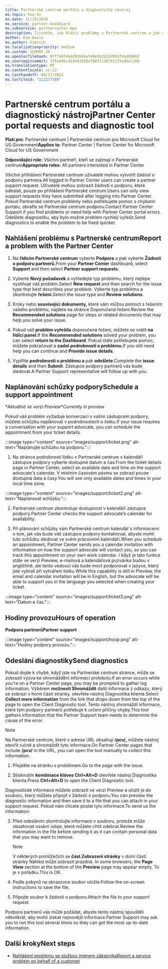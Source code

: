 ```yaml
---
title: Partnerské centrum portálu a diagnostický nástroj
ms.topic: how-to
ms.date: 11/19/2020
ms.service: partner-dashboard
ms.subservice: partnercenter-mpn
description: Zjistěte, jak hlásit problémy s Partnerské centrum a jak shromažďovat diagnostické informace pro tým podpory partnerů.
author: Kim-Davis
ms.author: kimnich
ms.localizationpriority: medium
ms.custom: SEOMAY.20
ms.openlocfilehash: 07ff4df4b6d91b84af40e9b2b32d991f4ad09062
ms.sourcegitcommit: 376a49bcd245d3358a78871128761175a96ec200
ms.translationtype: MT
ms.contentlocale: cs-CZ
ms.lasthandoff: 06/17/2021
ms.locfileid: "112277789"
---
```

# <a name="partner-center-portal-requests-and-diagnostic-tool"></a><span data-ttu-id="f3f7f-103">Partnerské centrum portálu a diagnostický nástroj</span><span class="sxs-lookup"><span data-stu-id="f3f7f-103">Partner Center portal requests and diagnostic tool</span></span>

<span data-ttu-id="f3f7f-104">**Platí pro**: Partnerské centrum | Partnerské centrum pro Microsoft Cloud for US Government</span><span class="sxs-lookup"><span data-stu-id="f3f7f-104">**Applies to**: Partner Center | Partner Center for Microsoft Cloud for US Government</span></span>

<span data-ttu-id="f3f7f-105">**Odpovídající role:** Všichni partneři, kteří se zajímají o Partnerské centrum</span><span class="sxs-lookup"><span data-stu-id="f3f7f-105">**Appropriate roles**: All partners interested in Partner Center</span></span>

<span data-ttu-id="f3f7f-106">Všichni přihlášení Partnerské centrum uživatelé mohou vytvořit žádost o podporu partnera.</span><span class="sxs-lookup"><span data-stu-id="f3f7f-106">All logged in Partner Center users can create a partner support request.</span></span> <span data-ttu-id="f3f7f-107">Uživatelé mohou zobrazit žádosti o podporu, které odeslali, pouze po přihlášení Partnerské centrum.</span><span class="sxs-lookup"><span data-stu-id="f3f7f-107">Users can only view support requests they have submitted after logging into Partner Center.</span></span>
<span data-ttu-id="f3f7f-108">Pokud Partnerské centrum problémy nebo potřebujete pomoc s chybami portálu, obraťte se Partnerské centrum podporu.</span><span class="sxs-lookup"><span data-stu-id="f3f7f-108">Contact Partner Center Support if you find problems or need help with Partner Center portal errors.</span></span> <span data-ttu-id="f3f7f-109">Odešlete diagnostiku, aby bylo možné problém rychleji vyřešit.</span><span class="sxs-lookup"><span data-stu-id="f3f7f-109">Send diagnostics to enable the problem to be fixed quicker.</span></span>

## <a name="report-a-problem-with-the-partner-center"></a><span data-ttu-id="f3f7f-110">Nahlášení problému s Partnerské centrum</span><span class="sxs-lookup"><span data-stu-id="f3f7f-110">Report a problem with the Partner Center</span></span>

1. <span data-ttu-id="f3f7f-111">Na **řídicím Partnerské centrum** vyberte **Podpora** a pak vyberte **Žádosti o podporu partnerů.**</span><span class="sxs-lookup"><span data-stu-id="f3f7f-111">From your **Partner Center** dashboard, select **Support** and then select **Partner support requests**.</span></span>

2. <span data-ttu-id="f3f7f-112">Vyberte **Nový požadavek** a vyhledejte typ problému, který nejlépe vystihuje váš problém.</span><span class="sxs-lookup"><span data-stu-id="f3f7f-112">Select **New request** and then search for the issue type that best describes your problem.</span></span> <span data-ttu-id="f3f7f-113">Vyberte typ problému a zkontrolujte **řešení.**</span><span class="sxs-lookup"><span data-stu-id="f3f7f-113">Select the issue type and **Review solutions**.</span></span>

3. <span data-ttu-id="f3f7f-114">Kroky nebo **související dokumenty,** které vám můžou pomoct s řešením vašeho problému, najdete na stránce Doporučená řešení.</span><span class="sxs-lookup"><span data-stu-id="f3f7f-114">Review the **Recommended solutions** page for steps or related documents that may help you solve your issue.</span></span>

4. <span data-ttu-id="f3f7f-115">Pokud váš **problém vyřešila** doporučená řešení, můžete se vrátit **na řídicí panel**.</span><span class="sxs-lookup"><span data-stu-id="f3f7f-115">If the **Recommended solutions** solved your problem, you can select **return to the Dashboard**.</span></span> <span data-ttu-id="f3f7f-116">Pokud stále potřebujete pomoc, můžete pokračovat a **zadat podrobnosti o problému.**</span><span class="sxs-lookup"><span data-stu-id="f3f7f-116">If you still need help you can continue and **Provide issue details**.</span></span>

5. <span data-ttu-id="f3f7f-117">Vyplňte **podrobnosti o problému a** pak **odešlete**.</span><span class="sxs-lookup"><span data-stu-id="f3f7f-117">Complete the **issue details** and then **Submit**.</span></span> <span data-ttu-id="f3f7f-118">Zástupce podpory partnerů vás bude sledovat.</span><span class="sxs-lookup"><span data-stu-id="f3f7f-118">A Partner Support representative will follow up with you.</span></span>

## <a name="schedule-a-support-appointment"></a><span data-ttu-id="f3f7f-119">Naplánování schůzky podpory</span><span class="sxs-lookup"><span data-stu-id="f3f7f-119">Schedule a support appointment</span></span> 

<span data-ttu-id="f3f7f-120">\**Aktuálně ve verzi Preview*</span><span class="sxs-lookup"><span data-stu-id="f3f7f-120">\**Currently in preview*</span></span>

<span data-ttu-id="f3f7f-121">Pokud váš problém vyžaduje konverzaci s vaším zástupcem podpory, můžete schůzku naplánovat v podrobnostech o lístku.</span><span class="sxs-lookup"><span data-stu-id="f3f7f-121">If your issue requires a conversation with your support advocate, you can schedule the appointment from your ticket details.</span></span>

:::image type="content" source="images/support/ticket.png" alt-text="Naplánujte schůzku na podporu.":::

1.  <span data-ttu-id="f3f7f-123">Na stránce podrobností lístku v Partnerské centrum v kalendáři zástupce podpory vyberte dostupné datum a čas.</span><span class="sxs-lookup"><span data-stu-id="f3f7f-123">From the ticket details page in Partner Center, select an available date and time on the support advocate's calendar.</span></span> <span data-ttu-id="f3f7f-124">V místním časovém pásmu se zobrazí pouze dostupná data a časy.</span><span class="sxs-lookup"><span data-stu-id="f3f7f-124">You will see only available dates and times in your local time zone.</span></span>

:::image type="content" source="images/support/ticket2.png" alt-text="Naplánovat schůzku.":::

2. <span data-ttu-id="f3f7f-126">Partnerské centrum zkontroluje dostupnost v kalendáři zástupce podpory.</span><span class="sxs-lookup"><span data-stu-id="f3f7f-126">Partner Center checks the support advocate’s  calendar for availability.</span></span>

1. <span data-ttu-id="f3f7f-127">Při plánování schůzky vám Partnerské centrum kalendář s informacemi o tom, jak vás bude váš zástupce podpory kontaktovat, abyste mohli tuto schůzku sledovat ve svém pracovním kalendáři.</span><span class="sxs-lookup"><span data-stu-id="f3f7f-127">When you schedule an appointment, Partner Center sends you a calendar invitation with information on how the support advocate will contact you, so you can track this appointment on your own work calendar.</span></span>  <span data-ttu-id="f3f7f-128">I když je tato funkce stále ve verzi Preview, e-mailová a kalendářová pozvánka budou v angličtině, ale tento vedoucí vás bude moct podporovat v jazyce, který jste vybrali při vytváření lístku.</span><span class="sxs-lookup"><span data-stu-id="f3f7f-128">While this capability is still in Preview, the email and calendar invitation will be in English, but the advocate will be able to support you in the language you selected when creating your ticket.</span></span>

:::image type="content" source="images/support/ticket3.png" alt-text="Datum a čas.":::

## <a name="hours-of-operation"></a><span data-ttu-id="f3f7f-130">Hodiny provozu</span><span class="sxs-lookup"><span data-stu-id="f3f7f-130">Hours of operation</span></span>

<span data-ttu-id="f3f7f-131">**Podpora partnerů**</span><span class="sxs-lookup"><span data-stu-id="f3f7f-131">**Partner support**</span></span>

:::image type="content" source="images/support/hoop.png" alt-text="Hodiny podpory provozu.":::

## <a name="send-diagnostics"></a><span data-ttu-id="f3f7f-133">Odeslání diagnostiky</span><span class="sxs-lookup"><span data-stu-id="f3f7f-133">Send diagnostics</span></span>

<span data-ttu-id="f3f7f-134">Pokud dojde k chybě, když jste na Partnerské centrum stránce, může se zobrazit výzva ke shromáždění informací protokolu.</span><span class="sxs-lookup"><span data-stu-id="f3f7f-134">If an error occurs while you're on a Partner Center page, you may be prompted to gather log information.</span></span> <span data-ttu-id="f3f7f-135">Výběrem **možnosti Shromáždit** další informace z odkazu, který se zobrazí v horní části stránky, otevřete nástroj Diagnostika klienta.</span><span class="sxs-lookup"><span data-stu-id="f3f7f-135">Select **Collect more information** from the link that drops down from the top of the page to open the Client Diagnostic tool.</span></span> <span data-ttu-id="f3f7f-136">Tento nástroj shromáždí informace, které tým podpory partnerů potřebuje k určení příčiny chyby.</span><span class="sxs-lookup"><span data-stu-id="f3f7f-136">This tool gathers information that the Partner Support team needs to determine the cause of the error.</span></span> 

>[!NOTE]
><span data-ttu-id="f3f7f-137">Na Partnerské centrum, které v adrese URL obsahují **/pcv/,** můžete nástroj otevřít ručně a shromáždit tyto informace.</span><span class="sxs-lookup"><span data-stu-id="f3f7f-137">On Partner Center pages that include **/pcv/** in the URL, you can open the tool manually to collect this information.</span></span>

1. <span data-ttu-id="f3f7f-138">Přejděte na stránku s problémem.</span><span class="sxs-lookup"><span data-stu-id="f3f7f-138">Go to the page with the issue.</span></span>

2. <span data-ttu-id="f3f7f-139">Stisknutím **kombinace kláves Ctrl+Alt+D** otevřete nástroj Diagnostika klienta.</span><span class="sxs-lookup"><span data-stu-id="f3f7f-139">Press **Ctrl+Alt+D** to open the Client Diagnostic tool.</span></span>

<span data-ttu-id="f3f7f-140">Diagnostické informace můžete zobrazit ve verzi Preview a uložit je do souboru, který můžete připojit v žádosti o podporu.</span><span class="sxs-lookup"><span data-stu-id="f3f7f-140">You can preview the diagnostic information and then save it to a file that you can attach in your support request.</span></span> <span data-ttu-id="f3f7f-141">Pokud nám chcete poslat tyto informace:</span><span class="sxs-lookup"><span data-stu-id="f3f7f-141">To send us the information:</span></span>

3. <span data-ttu-id="f3f7f-142">Před odesláním zkontrolujte informace v souboru, protože může obsahovat osobní údaje, které můžete chtít odebrat.</span><span class="sxs-lookup"><span data-stu-id="f3f7f-142">Review the information in the file before sending it as it can contain personal data that you may want to remove.</span></span>

    >[!NOTE]
    ><span data-ttu-id="f3f7f-143">V některých prohlížečích se **část Zobrazení stránky** v dolní části stránky Náhled může zobrazit prázdná. </span><span class="sxs-lookup"><span data-stu-id="f3f7f-143">In some browsers, the **Page View** section at the bottom of the **Preview** page may appear empty.</span></span> <span data-ttu-id="f3f7f-144">To je v pořádku.</span><span class="sxs-lookup"><span data-stu-id="f3f7f-144">This is OK.</span></span>

4. <span data-ttu-id="f3f7f-145">Podle pokynů na obrazovce soubor uložte.</span><span class="sxs-lookup"><span data-stu-id="f3f7f-145">Follow the on-screen instructions to save the file.</span></span>

5. <span data-ttu-id="f3f7f-146">Připojte soubor k žádosti o podporu.</span><span class="sxs-lookup"><span data-stu-id="f3f7f-146">Attach the file to your support request.</span></span>

<span data-ttu-id="f3f7f-147">Podpora partnerů vás může požádat, abyste tento nástroj spouštěli několikrát, aby mohli získat nejnovější informace.</span><span class="sxs-lookup"><span data-stu-id="f3f7f-147">Partner Support may ask you to run this tool several times so they can get the most up-to-date information.</span></span>

## <a name="next-steps"></a><span data-ttu-id="f3f7f-148">Další kroky</span><span class="sxs-lookup"><span data-stu-id="f3f7f-148">Next steps</span></span>

- [<span data-ttu-id="f3f7f-149">Nahlášení problému se službou jménem zákazníka</span><span class="sxs-lookup"><span data-stu-id="f3f7f-149">Report a service problem on behalf of a customer</span></span>](report-problems-on-behalf-of-a-customer.md)
